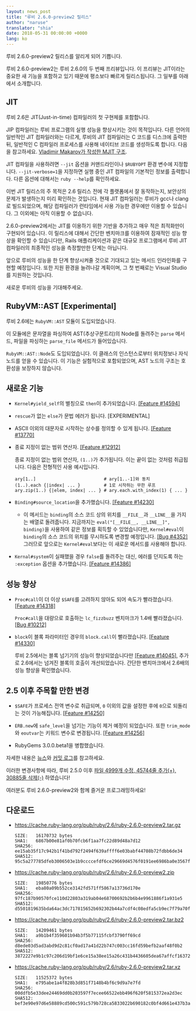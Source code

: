 ```yaml
---
layout: news_post
title: "루비 2.6.0-preview2 릴리스"
author: "naruse"
translator: "shia"
date: 2018-05-31 00:00:00 +0000
lang: ko
---
```


루비 2.6.0-preview2 릴리스를 알리게 되어 기쁩니다.

루비 2.6.0-preview2는 루비 2.6.0의 두 번째 프리뷰입니다.
이 프리뷰는 JIT이라는 중요한 새 기능을 포함하고 있기 때문에 평소보다 빠르게 릴리스됩니다.
그 일부를 아래에서 소개합니다.

## JIT

루비 2.6은 JIT(Just-in-time) 컴파일러의 첫 구현체를 포함합니다.

JIP 컴파일러는 루비 프로그램의 실행 성능을 향상시키는 것이 목적입니다.
다른 언어의 일반적인 JIT 컴파일러와는 다르게, 루비의 JIT 컴파일러는 C 코드를 디스크에 출력한 뒤, 일반적인 C 컴파일러 프로세스를 사용해 네이티브 코드를 생성하도록 합니다.
다음을 참고하세요. [Vladimir Makarov가 작성한 MJIT 구조](https://github.com/vnmakarov/ruby/tree/rtl_mjit_branch#mjit-organization).

JIT 컴파일을 사용하려면 `--jit` 옵션을 커맨드라인이나 `$RUBYOPT` 환경 변수에 지정합니다. `--jit-verbose=1`을 지정하면 실행 중인 JIT 컴파일의 기본적인 정보를 출력합니다. 다른 옵션에 대해서는 `ruby --help`를 확인하세요.

이번 JIT 릴리스의 주 목적은 2.6 릴리스 전에 각 플랫폼에서 잘 동작하는지, 보안상의 문제가 발생하는지 미리 확인하는 것입니다.
현재 JIT 컴파일러는 루비가 gcc나 clang로 빌드되었으며, 해당 컴파일러가 런타임에서 사용 가능한 경우에만 이용할 수 있습니다. 그 이외에는 아직 이용할 수 없습니다.

2.6.0-preview2에서는 JIT를 이용하기 위한 기반을 추가하고 매우 적은 최적화만이 구현되어 있습니다. 이 릴리스에 대해서 간단한 벤치마크를 이용하여 잠재적인 성능 향상을 확인할 수 있습니다만, Rails 애플리케이션과 같은 대규모 프로그램에서 루비 JIT 컴파일러의 최종적인 성능을 측정할만한 단계는 아닙니다.

앞으로 루비의 성능을 한 단계 향상시켜줄 것으로 기대되고 있는 메서드 인라인화를 구현할 예정입니다.
또한 지원 환경을 늘려나갈 계획이며, 그 첫 번째로는 Visual Studio를 지원하는 것입니다.

새로운 루비의 성능을 기대해주세요.

## RubyVM::AST [Experimental]

루비 2.6에는 `RubyVM::AST` 모듈이 도입되었습니다.

이 모듈에은 문자열을 파싱하여 AST(추상구문트리)의 Node를 돌려주는 `parse` 메서드, 파일을 파싱하는 `parse_file` 메서드가 들어있습니다.

`RubyVM::AST::Node`도 도입되었습니다. 이 클래스의 인스턴스로부터 위치정보나 자식 노드를 얻을 수 있습니다. 이 기능은 실험적으로 포함되었으며, AST 노드의 구조는 호환성을 보장하지 않습니다.

## 새로운 기능

* `Kernel#yield_self`의 별칭으로 `then`이 추가되었습니다. [[Feature #14594]](https://bugs.ruby-lang.org/issues/14594)

* `rescue`가 없는 `else`가 문법 에러가 됩니다. [EXPERIMENTAL]

* ASCII 이외의 대문자로 시작하는 상수를 정의할 수 있게 됩니다. [[Feature #13770]](https://bugs.ruby-lang.org/issues/13770)

* 종료 지정이 없는 범위 연산자. [[Feature #12912]](https://bugs.ruby-lang.org/issues/12912)

  종료 지정이 없는 범위 연산자, `(1..)`가 추가됩니다. 이는 끝이 없는 것처럼 취급됩니다. 다음은 전형적인 사용 예시입니다.

      ary[1..]                          # ary[1..-1]와 동치
      (1..).each {|index| ... }         # 1로 시작하는 무한 루프
      ary.zip(1..) {|elem, index| ... } # ary.each.with_index(1) { ... }

* `Binding#source_location`을 추가했습니다. [[Feature #14230]](https://bugs.ruby-lang.org/issues/14230)
  * 이 메서드는 `binding`의 소스 코드 상의 위치를 `__FILE__`과 `__LINE__`을 가지는 배열로 돌려줍니다. 지금까지는 `eval("[__FILE__, __LINE__]", binding)`을 사용하여 같은 정보를 획득할 수 있었습니다만, `Kernel#eval`이 `binding`의 소스 코드의 위치를 무시하도록 변경할 예정입니다. [[Bug #4352]](https://bugs.ruby-lang.org/issues/4352) 그러므로 앞으로는 `Kernel#eval`보다는 이 새로운 메서드를 사용해야 합니다.

* `Kernal#system`이 실패했을 경우 `false`를 돌려주는 대신, 에러를 던지도록 하는 `:exception` 옵션을 추가했습니다. [[Feature #14386]](https://bugs.ruby-lang.org/issues/14386)

## 성능 향상

* `Proc#call`이 더 이상 `$SAFE`를 고려하지 않아도 되어 속도가 빨라졌습니다. [[Feature #14318]](https://bugs.ruby-lang.org/issues/14318)

  `Proc#call`을 대량으로 호출하는 `lc_fizzbuzz` 벤치마크가 1.4배 빨라졌습니다. [[Bug #10212]](https://bugs.ruby-lang.org/issues/10212)

* `block`이 블록 파라미터인 경우의 `block.call`이 빨라졌습니다. [[Feature #14330]](https://bugs.ruby-lang.org/issues/14330)

  루비 2.5에서는 블록 넘기기의 성능이 향상되었습니다만 [[Feature #14045]](https://bugs.ruby-lang.org/issues/14045),
  추가로 2.6에서는 넘겨진 블록의 호출이 개선되었습니다.
  간단한 벤치마크에서 2.6배의 성능 향상을 확인했습니다.

## 2.5 이후 주목할 만한 변경

* `$SAFE`가 프로세스 전역 변수로 취급되며, `0` 이외의 값을 설정한 후에 `0`으로 되돌리는 것이 가능해집니다. [[Feature #14250]](https://bugs.ruby-lang.org/issues/14250)

* `ERB.new`에 `safe_level`을 넘기는 기능이 제거 예정이 되었습니다. 또한 `trim_mode`와 `eoutvar`는 키워드 변수로 변경됩니다. [[Feature #14256]](https://bugs.ruby-lang.org/issues/14256)

* RubyGems 3.0.0.beta1을 병합했습니다.

자세한 내용은 [뉴스](https://github.com/ruby/ruby/blob/v2_6_0_preview2/NEWS)와
[커밋 로그](https://github.com/ruby/ruby/compare/v2_5_0...v2_6_0_preview2)를 참고하세요.

이러한 변경사항에 따라,
루비 2.5.0 이후 [파일 4999개 수정, 45744줄 추가(+), 30885줄 삭제(-)](https://github.com/ruby/ruby/compare/v2_5_0...v2_6_0_preview2)
하였습니다!

여러분도 루비 2.6.0-preview2와 함께 즐거운 프로그래밍하세요!

## 다운로드

* <https://cache.ruby-lang.org/pub/ruby/2.6/ruby-2.6.0-preview2.tar.gz>

      SIZE:   16170732 bytes
      SHA1:   6867b00e81af0b70fcb6f1aa7fc22d89d48a7d12
      SHA256: ee15ab35f17c942b1f41bd792f2494f639affff6e03babf44708b72fdbb6de34
      SHA512: 95c5a277785dfeb3006503e1b9ccccefdf6ce29669d4576f0191ee6986ba0e3567fbbed18a8d2b1f147d637434e4a3a4fdf47d84995e10ad4a354950e9092690

* <https://cache.ruby-lang.org/pub/ruby/2.6/ruby-2.6.0-preview2.zip>

      SIZE:   19850776 bytes
      SHA1:   eba80a09b552ce3142fd571ff5867a13736d170e
      SHA256: 97fc187b90570fce110d22803a319ab04e68700692b2b6b4e9961886f1a931e5
      SHA512: d5501819635bda64ac3dc717815652b692302b44a7cdf4c08edfa5cb9ec7f79a70fffc534879b316a4a9584825ed3c0948667beae2d7c313de58583931b981f4

* <https://cache.ruby-lang.org/pub/ruby/2.6/ruby-2.6.0-preview2.tar.bz2>

      SIZE:   14209461 bytes
      SHA1:   a9b1b4f359601b94b3f5b77115fcbf3790ff69cd
      SHA256: d8ede03d5ad3abd9d2c81cf0ad17a41d22b747c003cc16fd59befb2aaf48f0b2
      SHA512: 3872227e9b1c97c206d19bf1e6ce15a38ee15a26c431b4436605dea67affcf16372358984df76b35e7abaa902c15c16f533ac7af47e3031dea9451bbe459b693

* <https://cache.ruby-lang.org/pub/ruby/2.6/ruby-2.6.0-preview2.tar.xz>

      SIZE:   11525372 bytes
      SHA1:   e795abe1a4f828b3d851f7148b4bf6c9d9a7e7fd
      SHA256: 00ddfb5e33dee24469dd0b203597f7ecee66522ebb496f620f5815372ea2d3ec
      SHA512: bef3e90e97d6e58889cd500c591c579b728ca5833022b690182c0bf4d661e437b3a2ca33470dac35fcf693897819b9d7f500c0f71b707e2fcdcb0644028f2c03
